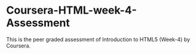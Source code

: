 # Coursera-HTML-week-4-Assessment
This is the peer graded assessment of Introduction to HTML5 (Week-4) by Coursera.
